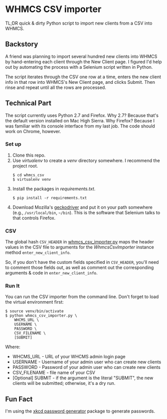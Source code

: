 # WHMCS CSV importer

TL;DR quick & dirty Python script to import new clients from a CSV into WHMCS.

## Backstory

A friend was planning to import several hundred new clients into WHMCS by hand-entering each client through the New Client page. I figured I'd help out by automating the process with a Selenium script written in Python.

The script iterates through the CSV one row at a time, enters the new client info in that row into WHMCS's New Client page, and clicks Submit. Then rinse and repeat until all the rows are processed.

## Technical Part

The script currently uses Python 2.7 and Firefox. Why 2.7? Because that's the default version installed on Mac High Sierra. Why Firefox? Because I was familiar with its console interface from my last job. The code should work on Chrome, however.

### Set up

1. Clone this repo.
1. Use _virtualenv_ to create a _venv_ directory somewhere. I recommend the project root.
   ```
   $ cd whmcs_csv
   $ virtualenv venv
   ```
1. Install the packages in _requirements.txt_.
   ```
   $ pip install -r requirements.txt
   ```
1. Download Mozilla's [geckodriver](https://github.com/mozilla/geckodriver/releases) and put it on your path somewhere (e.g., `/usr/local/bin`, `~/bin`). This is the software that Selenium talks to that controls Firefox.

### CSV

The global hash `CSV_HEADER` in [whmcs_csv_importer.py](https://github.com/boscomonkey/whmcs_csv/blob/master/whmcs_csv_importer.py) maps the header values in the CSV file to arguments for the _WhmcsCsvImporter_ instance method `enter_new_client_info`.

So, if you don't have the custom fields specified in `CSV_HEADER`, you'll need to comment those fields out, as well as comment out the corresponding arguments & code in `enter_new_client_info`.

### Run It

You can run the CSV importer from the command line. Don't forget to load the virtual environment first:
```
$ source venv/bin/activate
$ python whmcs_csv_importer.py \
    WHCMS_URL \
    USERNAME \
    PASSWORD \
    CSV_FILENAME \
    [SUBMIT]
```
Where:

* WHCMS_URL - URL of your WHCMS admin login page
* USERNAME -  Username of your admin user who can create new clients
* PASSWORD -  Password of your admin user who can create new clients
* CSV_FILENAME - file name of your CSV
* [Optional] SUBMIT - if the argument is the literal "SUBMIT", the new clients will be submitted; otherwise, it's a dry run.

## Fun Fact

I'm using the [xkcd password generator](https://github.com/redacted/XKCD-password-generator) package to generate passwords.
